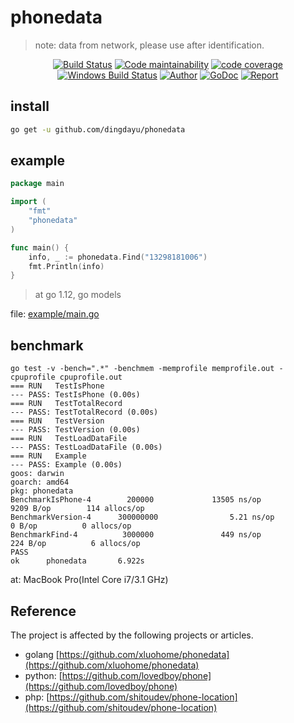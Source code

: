 # phonedata

> note: data from network, please use after identification.

<p style="text-align: center">
    <a href="https://travis-ci.org/dingdayu/phonedata"><img src="https://travis-ci.org/dingdayu/phonedata.svg?branch=master" alt="Build Status"></a>
    <a href="https://codeclimate.com/github/dingdayu/phonedata/maintainability"><img src="https://api.codeclimate.com/v1/badges/b9a238d60b2cb676d8ea/maintainability" alt="Code maintainability" /></a>
    <a href="https://codeclimate.com/github/dingdayu/phonedata/test_coverage"><img src="https://api.codeclimate.com/v1/badges/b9a238d60b2cb676d8ea/test_coverage" alt="code coverage"/></a>
    <a href="https://ci.appveyor.com/project/dingdayu/phonedata"><img src="https://ci.appveyor.com/api/projects/status/github/dingdayu/phonedata?svg=true&branch=master&passingText=Windows%20-%20OK&failingText=Windows%20-%20failed&pendingText=Windows%20-%20pending" alt="Windows Build Status"></a>
    <a href="https://blog.dingxiaoyu.com"><img src="https://img.shields.io/badge/author-@dingdayu-blue.svg?style=flat" alt="Author"></a>
    <a href="https://godoc.org/github.com/dingdayu/phonedata"><img src="https://godoc.org/github.com/dingdayu/phonedata?status.svg" alt="GoDoc"></a>
    <a href="https://goreportcard.com/report/github.com/dingdayu/phonedata"><img src="https://goreportcard.com/badge/github.com/dingdayu/phonedata" alt="Report"></a>
</p>

## install

```bash
go get -u github.com/dingdayu/phonedata
```

## example

```go
package main

import (
	"fmt"
	"phonedata"
)

func main() {
	info, _ := phonedata.Find("13298181006")
	fmt.Println(info)
}
```

> at go 1.12, go models

file: [example/main.go](example/main.go)

## benchmark

```shell
go test -v -bench=".*" -benchmem -memprofile memprofile.out -cpuprofile cpuprofile.out
=== RUN   TestIsPhone
--- PASS: TestIsPhone (0.00s)
=== RUN   TestTotalRecord
--- PASS: TestTotalRecord (0.00s)
=== RUN   TestVersion
--- PASS: TestVersion (0.00s)
=== RUN   TestLoadDataFile
--- PASS: TestLoadDataFile (0.00s)
=== RUN   Example
--- PASS: Example (0.00s)
goos: darwin
goarch: amd64
pkg: phonedata
BenchmarkIsPhone-4        200000             13505 ns/op            9209 B/op        114 allocs/op
BenchmarkVersion-4      300000000                5.21 ns/op            0 B/op          0 allocs/op
BenchmarkFind-4          3000000               449 ns/op             224 B/op          6 allocs/op
PASS
ok      phonedata       6.922s
```

at: MacBook Pro(Intel Core i7/3.1 GHz)

## Reference

The project is affected by the following projects or articles.

- golang [https://github.com/xluohome/phonedata](https://github.com/xluohome/phonedata)
- python: [https://github.com/lovedboy/phone](https://github.com/lovedboy/phone)
- php: [https://github.com/shitoudev/phone-location](https://github.com/shitoudev/phone-location)